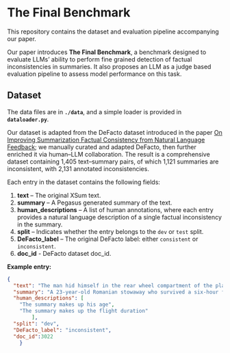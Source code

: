# The Final Benchmark

This repository contains the dataset and evaluation pipeline accompanying our paper.

Our paper introduces **The Final Benchmark**, a benchmark designed to evaluate LLMs’ ability to perform fine grained detection of factual inconsistencies in summaries. It also proposes an LLM as a judge based evaluation pipeline to assess model performance on this task.

## Dataset

The data files are in **`./data`**, and a simple loader is provided in **``dataloader.py``**. 

Our dataset is adapted from the DeFacto dataset introduced in the paper [On Improving Summarization Factual Consistency from Natural Language Feedback](https://arxiv.org/pdf/2212.09968); we manually curated and adapted DeFacto, then further enriched it via human–LLM collaboration. 
The result is a comprehensive dataset containing 1,405 text–summary pairs, of which 1,121 summaries are inconsistent, with 2,131 annotated inconsistencies.

Each entry in the dataset contains the following fields:

1. **text** – The original XSum text.  
2. **summary** – A Pegasus generated summary of the text.  
3. **human_descriptions** – A list of human annotations, where each entry provides a natural language description of a single factual inconsistency in the summary. 
4. **split** – Indicates whether the entry belongs to the `dev` or `test` split.  
5. **DeFacto_label** – The original DeFacto label: either `consistent` or `inconsistent`.  
6. **doc_id** - DeFacto dataset doc_id.

**Example entry:**

```json
{
  "text": "The man hid himself in the rear wheel compartment of the plane which landed at Heathrow Airport on Sunday. He was taken into police custody in London but later released without charge. He had bruises and hypothermia from outside temperatures as low as -41C, Austrian media reported. He survived because the plane flew at a low altitude to avoid stormy weather. The man apparently got under a fence at Schwechat airport in Vienna and climbed into the undercarriage of the first plane he saw without knowing its destination. The plane belonged to a sheikh from the United Arab Emirates and had been standing empty on the tarmac at Schwechat airport since Thursday. It flew without passengers to Heathrow, where the Romanian was picked up by police and arrested for stowing away. He could have been charged or fined or given a fixed penalty, the Metropolitan Police told the BBC. But he was cautioned and freed with no further action being taken, PA news agency reported. The man could also have been handed to the UK Border Agency. But it is understood that there is no immigration issue and that the agency will not seek to deport him, according to PA. As Romania is part of the EU, the man is free to enter the UK. A spokesman for the Civil Aviation Authority (CAA) said the stowaway was \"very lucky\" to be alive. \"If they don't find the right part to stow away, they can be crushed when the undercarriage comes up,\" he said. He added: \"Because of the altitude and temperatures during the flight, there is a severe risk to them through exposure and lack of oxygen. \"If that doesn't kill them, then they could be unconscious when the aircraft descends, and that can mean that when the undercarriage opens again, they will fall out.\" According to Austrian media reports, the man just wanted to get out of Vienna and look for work. Romania is a member of the European Union, so Romanians can travel to the UK for holidays. However, controls on Romanians working in Britain remain in place.",
  "summary": "A 23-year-old Romanian stowaway who survived a six-hour flight from Vienna to London has been released by police.",
  "human_descriptions": [
    "The summary makes up his age",
    "The summary makes up the flight duration"
        ],
  "split": "dev",
  "DeFacto_label": "inconsistent",
  "doc_id":3022 
    }
 ```
